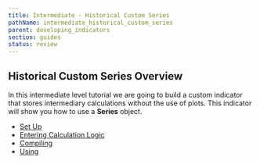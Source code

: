 ```yaml
---
title: Intermediate - Historical Custom Series
pathName: intermediate_historical_custom_series
parent: developing_indicators
section: guides
status: review
---
```


## Historical Custom Series Overview

In this intermediate level tutorial we are going to build a custom indicator that stores intermediary calculations without the use of plots. This indicator will show you how to use a **Series** object.

* [Set Up](set_up7)
* [Entering Calculation Logic](entering_calculation_logic4)
* [Compiling](compiling4)
* [Using](using4)
